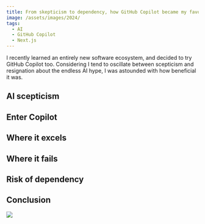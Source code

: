 ```yaml
---
title: From skepticism to dependency, how GitHub Copilot became my favourite colleague
image: /assets/images/2024/
tags:
  - AI
  - GitHub Copilot
  - Next.js
---
```


I recently learned an entirely new software ecosystem, and decided to try GitHub Copilot too. Considering I tend to oscillate between scepticism and resignation about the endless AI hype, I was astounded with how beneficial it was.

## AI scepticism

## Enter Copilot

## Where it excels

## Where it fails

## Risk of dependency

## Conclusion

[![](/assets/images/2024/example-thumbnail.png)](/assets/images/2024/example.png)
